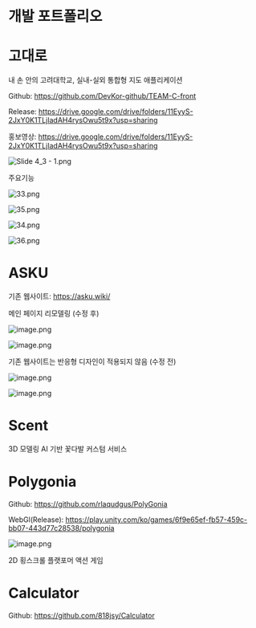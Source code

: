# 개발 포트폴리오

# 고대로

내 손 안의 고려대학교, 실내-실외 통합형 지도 애플리케이션

Github: https://github.com/DevKor-github/TEAM-C-front

Release: https://drive.google.com/drive/folders/11EyyS-2JxY0K1TLjIadAH4rysOwu5t9x?usp=sharing

홍보영상: https://drive.google.com/drive/folders/11EyyS-2JxY0K1TLjIadAH4rysOwu5t9x?usp=sharing

![Slide 4_3 - 1.png](https://prod-files-secure.s3.us-west-2.amazonaws.com/7c13261f-1f70-4b58-801e-a097ba123413/0b509d98-4d2b-4cae-9da9-f98dcfcb2da7/Slide_4_3_-_1.png)

주요기능

![33.png](https://prod-files-secure.s3.us-west-2.amazonaws.com/7c13261f-1f70-4b58-801e-a097ba123413/8e3cc724-b48c-4a09-9462-80d5148f17a2/33.png)

![35.png](https://prod-files-secure.s3.us-west-2.amazonaws.com/7c13261f-1f70-4b58-801e-a097ba123413/e689d6f5-3b3b-4504-ac18-3776a60e176c/35.png)

![34.png](https://prod-files-secure.s3.us-west-2.amazonaws.com/7c13261f-1f70-4b58-801e-a097ba123413/63b6fce9-9d9e-4320-a5a3-c174f4a5738d/34.png)

![36.png](https://prod-files-secure.s3.us-west-2.amazonaws.com/7c13261f-1f70-4b58-801e-a097ba123413/7950538a-34f6-4df7-9e48-5fc511bb1f03/36.png)

# ASKU

기존 웹사이트: https://asku.wiki/

메인 페이지 리모델링 (수정 후)

![image.png](https://prod-files-secure.s3.us-west-2.amazonaws.com/7c13261f-1f70-4b58-801e-a097ba123413/1276184f-9b7f-4e29-823b-ac2b9ec2955c/image.png)

![image.png](https://prod-files-secure.s3.us-west-2.amazonaws.com/7c13261f-1f70-4b58-801e-a097ba123413/63ed3ab9-b081-4ce5-b524-93ec78c9f33d/image.png)

기존 웹사이트는 반응형 디자인이 적용되지 않음 (수정 전)

![image.png](https://prod-files-secure.s3.us-west-2.amazonaws.com/7c13261f-1f70-4b58-801e-a097ba123413/6de807ae-9e2d-46f5-b3ec-7091d8b50a5c/image.png)

![image.png](https://prod-files-secure.s3.us-west-2.amazonaws.com/7c13261f-1f70-4b58-801e-a097ba123413/e27d4905-9590-466e-8828-345f598c9bd7/image.png)

# Scent

3D 모델링 AI 기반 꽃다발 커스텀 서비스

# Polygonia

Github: https://github.com/rlaqudgus/PolyGonia

WebGl(Release): https://play.unity.com/ko/games/6f9e65ef-fb57-459c-bb07-443d77c28538/polygonia

![image.png](https://prod-files-secure.s3.us-west-2.amazonaws.com/7c13261f-1f70-4b58-801e-a097ba123413/108ccfa1-9ab9-48a3-8816-3fe1ee3ea907/image.png)

2D 횡스크롤 플랫포머 액션 게임

# Calculator

Github: https://github.com/818jsy/Calculator
